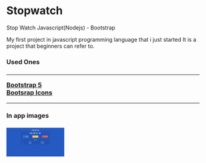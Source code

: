 # Stopwatch
Stop Watch Javascript(Nodejs) - Bootstrap 

My first project in javascript programming language that i just started
It is a project that beginners can refer to.


<h3>Used Ones<h3>
<hr>
<a href="https://getbootstrap.com/docs/5.0/getting-started/introduction/" target="_blank">Bootstrap 5</a>
  <br>
  <a href="https://icons.getbootstrap.com/" target="_blank">Bootsrap Icons</a>
<hr>
<div style="float:center">
  <h4> In app images </h4>
<img width="30%" src="https://github.com/BUYRAK/stopwatch/blob/master/assets/app-ss.png">
<div>
